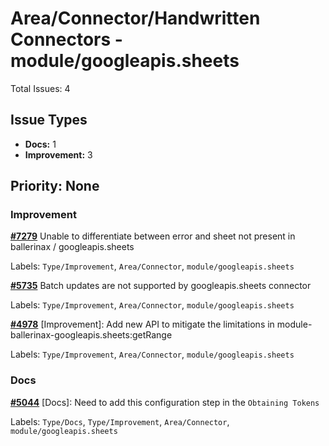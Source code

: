 # Area/Connector/Handwritten Connectors - module/googleapis.sheets

Total Issues: 4

## Issue Types

- **Docs:** 1
- **Improvement:** 3

## Priority: None

### Improvement

**[#7279](https://github.com/ballerina-platform/ballerina-library/issues/7279)** Unable to differentiate between error and sheet not present in ballerinax / googleapis.sheets

Labels: `Type/Improvement`, `Area/Connector`, `module/googleapis.sheets`

**[#5735](https://github.com/ballerina-platform/ballerina-library/issues/5735)** Batch updates are not supported by googleapis.sheets connector

Labels: `Type/Improvement`, `Area/Connector`, `module/googleapis.sheets`

**[#4978](https://github.com/ballerina-platform/ballerina-library/issues/4978)** [Improvement]: Add new API to mitigate the limitations in module-ballerinax-googleapis.sheets:getRange

Labels: `Type/Improvement`, `Area/Connector`, `module/googleapis.sheets`

### Docs

**[#5044](https://github.com/ballerina-platform/ballerina-library/issues/5044)** [Docs]: Need to add this configuration step in the `Obtaining Tokens`

Labels: `Type/Docs`, `Type/Improvement`, `Area/Connector`, `module/googleapis.sheets`


